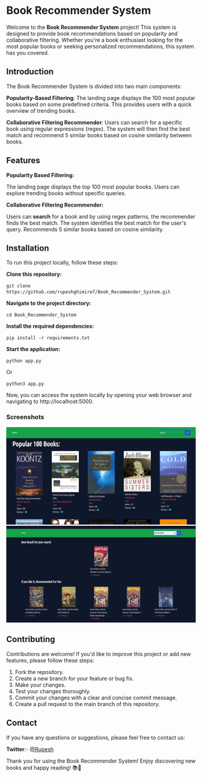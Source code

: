 # Book Recommender System
Welcome to the **Book Recommender System** project! This system is designed to provide book recommendations based on popularity and collaborative filtering. Whether you're a book enthusiast looking for the most popular books or seeking personalized recommendations, this system has you covered.


## Introduction

The Book Recommender System is divided into two main components:

**Popularity-Based Filtering**: The landing page displays the 100 most popular books based on some predefined criteria. This provides users with a quick overview of trending books.

**Collaborative Filtering Recommender**: Users can search for a specific book using regular expressions (regex). The system will then find the best match and recommend 5 similar books based on cosine similarity between books.

## Features

**Popularity Based Filtering:**

The landing page displays the top 100 most popular books.
Users can explore trending books without specific queries.

**Collaborative Filtering Recommender:**

Users can **search** for a book and by using regex patterns, the recommender finds the best match.
The system identifies the best match for the user's query.
Recommends 5 similar books based on cosine similarity.



## Installation
To run this project locally, follow these steps:

**Clone this repository:**

```
git clone https://github.com/rupeshghimire7/Book_Recommender_System.git
```

**Navigate to the project directory:**

```
cd Book_Recommender_System
```

**Install the required dependencies:**

```
pip install -r requirements.txt
```
**Start the application:**

```
python app.py
```
Or 
```
python3 app.py
```

Now, you can access the system locally by opening your web browser and navigating to http://localhost:5000.


### Screenshots
![App Screenshot](https://github.com/rupeshghimire7/Book_Recommender_System/blob/main/Screenshots/home.jpg)
![App Screenshot](https://github.com/rupeshghimire7/Book_Recommender_System/blob/main/Screenshots/recommend.jpg)

## Contributing

Contributions are welcome! If you'd like to improve this project or add new features, please follow these steps:

1. Fork the repository.
2. Create a new branch for your feature or bug fix.
3. Make your changes.
4. Test your changes thoroughly.
5. Commit your changes with a clear and concise commit message.
6. Create a pull request to the main branch of this repository.

## Contact
If you have any questions or suggestions, please feel free to contact us:

**Twitter**:- [@Rupesh](https://www.twitter.com/@_rupesh_7)
 

Thank you for using the Book Recommender System! Enjoy discovering new books and happy reading! 📚📖

